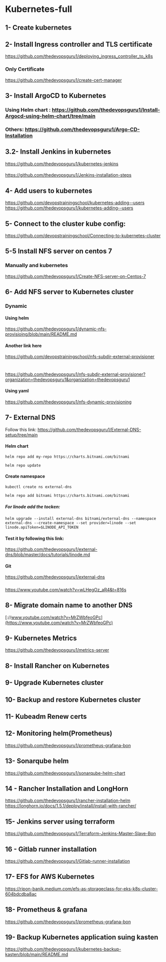 # Kubernetes-full
## 1- Create kubernetes
## 2- Install Ingress controller and TLS certificate
https://github.com/thedevopsguru1/deploying_ingress_controller_to_k8s
### Only Certificate
https://github.com/thedevopsguru1/create-cert-manager
## 3- Install ArgoCD to Kubernetes
### Using Helm chart : https://github.com/thedevopsguru1/Install-Argocd-using-helm-chart/tree/main
### Others: https://github.com/thedevopsguru1/Argo-CD-Installation
## 3.2- Install Jenkins in kubernetes
https://github.com/thedevopsguru1/kubernetes-jenkins
####
https://github.com/thedevopsguru1/Jenkins-installation-steps
## 4- Add users to kubernetes
https://github.com/devopstrainingschool/kubernetes-adding--users
https://github.com/thedevopsguru1/kubernetes-adding--users
## 5- Connect to the cluster kube config:
https://github.com/devopstrainingschool/Connecting-to-kubernetes-cluster
## 5-5 Install NFS server on centos 7
### Manually and kubernetes
https://github.com/thedevopsguru1/Create-NFS-server-on-Centos-7
## 6- Add NFS server to Kubernetes cluster
### Dynamic
#### Using helm
https://github.com/thedevopsguru1/dynamic-nfs-provisioing/blob/main/README.md
#### Another link here
https://github.com/devopstrainingschool/nfs-subdir-external-provisioner
#
https://github.com/thedevopsguru1/nfs-subdir-external-provisioner?organization=thedevopsguru1&organization=thedevopsguru1
#### Using yaml
https://github.com/thedevopsguru1/nfs-dynamic-provisioning

## 7- External DNS 
Follow this link: https://github.com/thedevopsguru1/External-DNS-setup/tree/main
#### Helm chart
```
helm repo add my-repo https://charts.bitnami.com/bitnami
```
```
helm repo update
```
#### Create namespace
```
kubectl create ns external-dns
```
```
helm repo add bitnami https://charts.bitnami.com/bitnami
```
##### For linode add the tocken:
```
helm upgrade --install external-dns bitnami/external-dns --namespace external-dns --create-namespace --set provider=linode --set linode.apiToken=$LINODE_API_TOKEN
```
#### Test it by following this link:
https://github.com/thedevopsguru1/external-dns/blob/master/docs/tutorials/linode.md
#### Git 
https://github.com/thedevopsguru1/external-dns
#####
https://www.youtube.com/watch?v=wLHegOz_aR4&t=816s
## 8- Migrate domain name to another DNS
[://www.youtube.com/watch?v=MrZWbfeoGPc](https://www.youtube.com/watch?v=MrZWbfeoGPc)
## 9- Kubernetes Metrics
https://github.com/thedevopsguru1/metrics-server
## 8- Install Rancher on Kubernetes
## 9- Upgrade Kubernetes cluster
## 10- Backup and restore Kubernetes cluster
## 11- Kubeadm Renew certs
## 12- Monitoring helm(Prometheus)
https://github.com/thedevopsguru1/prometheus-grafana-bon
## 13- Sonarqube helm
https://github.com/thedevopsguru1/sonarqube-helm-chart
## 14 - Rancher Installation and LongHorn
https://github.com/thedevopsguru1/rancher-installation-helm
https://longhorn.io/docs/1.5.1/deploy/install/install-with-rancher/
## 15- Jenkins server using terraform
https://github.com/thedevopsguru1/Terraform-Jenkins-Master-Slave-Bon
## 16 - Gitlab runner installation
https://github.com/thedevopsguru1/Gitlab-runner-installation
## 17- EFS for AWS Kubernetes
https://ripon-banik.medium.com/efs-as-storageclass-for-eks-k8s-cluster-604bdcdba8ac
## 18- Prometheus & grafana
https://github.com/thedevopsguru1/prometheus-grafana-bon
## 19- Backup Kubernetes application suing kasten
https://github.com/thedevopsguru1/kubernetes-backup-kasten/blob/main/README.md
